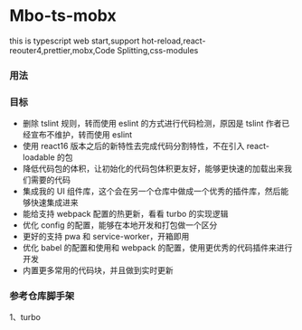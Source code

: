 # Mbo-ts-mobx

this is typescript web start,support hot-reload,react-reouter4,prettier,mobx,Code Splitting,css-modules

### 用法

### 目标

- 删除 tslint 规则，转而使用 eslint 的方式进行代码检测，原因是 tslint 作者已经宣布不维护，转而使用 eslint
- 使用 react16 版本之后的新特性去完成代码分割特性，不在引入 react-loadable 的包
- 降低代码包的体积，让初始化的代码包体积更友好，能够更快速的加载出来我们需要的代码
- 集成我的 UI 组件库，这个会在另一个仓库中做成一个优秀的插件库，然后能够快速集成进来
- 能给支持 webpack 配置的热更新，看看 turbo 的实现逻辑
- 优化 config 的配置，能够在本地开发和打包做一个区分
- 更好的支持 pwa 和 service-worker，开箱即用
- 优化 babel 的配置和使用和 webpack 的配置，使用更优秀的代码插件来进行开发
- 内置更多常用的代码块，并且做到实时更新

### 参考仓库脚手架

1、turbo

